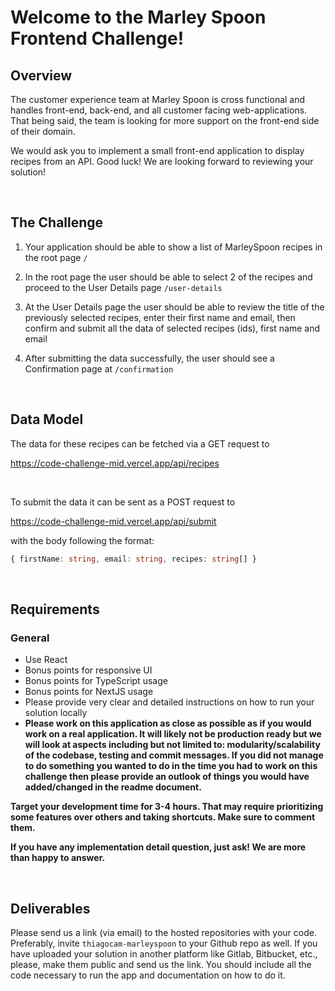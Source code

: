 # Welcome to the Marley Spoon Frontend Challenge!

## Overview

The customer experience team at Marley Spoon is cross functional and handles front-end, back-end, and all customer facing web-applications. That being said, the team is looking for more support on the front-end side of their domain.

We would ask you to implement a small front-end application to display recipes from an API. Good luck! We are looking forward to reviewing your solution!

<br/>

## The Challenge

1. Your application should be able to show a list of MarleySpoon recipes in the root page `/`

2. In the root page the user should be able to select 2 of the recipes and proceed to the User Details page `/user-details`

3. At the User Details page the user should be able to review the title of the previously selected recipes, enter their first name and email, then confirm and submit all the data of selected recipes (ids), first name and email

4. After submitting the data successfully, the user should see a Confirmation page at `/confirmation`

<br/>

## Data Model

The data for these recipes can be fetched via a GET request to

https://code-challenge-mid.vercel.app/api/recipes

<br/>

To submit the data it can be sent as a POST request to

https://code-challenge-mid.vercel.app/api/submit

with the body following the format:

```ts
{ firstName: string, email: string, recipes: string[] }
```

<br/>

## Requirements

### General

-   Use React
-   Bonus points for responsive UI
-   Bonus points for TypeScript usage
-   Bonus points for NextJS usage
-   Please provide very clear and detailed instructions on how to run your solution locally
-   **Please work on this application as close as possible as if you would work on a real application. It will likely not be production ready but we will look at aspects including but not limited to: modularity/scalability of the codebase, testing and commit messages. If you did not manage to do something you wanted to do in the time you had to work on this challenge then please provide an outlook of things you would have added/changed in the readme document.**

**Target your development time for 3-4 hours. That may require prioritizing some features over others and taking shortcuts. Make sure to comment them.**

**If you have any implementation detail question, just ask! We are more than happy to answer.**

<br/>

## Deliverables

Please send us a link (via email) to the hosted repositories with your code. Preferably, invite `thiagocam-marleyspoon` to your Github repo as well. If you have uploaded your solution in another platform like Gitlab, Bitbucket, etc., please, make them public and send us the link.
You should include all the code necessary to run the app and documentation on how to do it.
